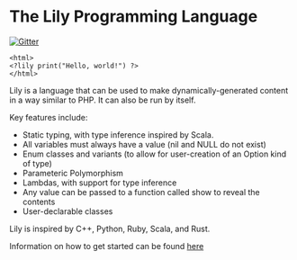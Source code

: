 The Lily Programming Language
=====

[![Gitter](https://badges.gitter.im/Join%20Chat.svg)](https://gitter.im/jesserayadkins/lily?utm_source=badge&utm_medium=badge&utm_campaign=pr-badge&utm_content=badge)

```
<html>
<?lily print("Hello, world!") ?>
</html>
```

Lily is a language that can be used to make dynamically-generated content in a way similar to PHP. It can also be run by itself.

Key features include:
* Static typing, with type inference inspired by Scala.
* All variables must always have a value (nil and NULL do not exist)
* Enum classes and variants (to allow for user-creation of an Option kind of type)
* Parameteric Polymorphism
* Lambdas, with support for type inference
* Any value can be passed to a function called show to reveal the contents
* User-declarable classes

Lily is inspired by C++, Python, Ruby, Scala, and Rust.

Information on how to get started can be found [here](README-getting-started.md)
